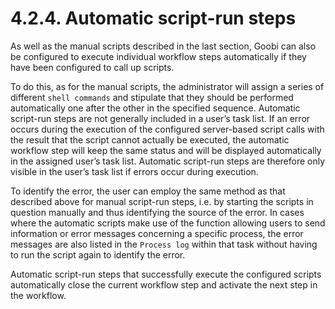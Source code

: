 # 4.2.4. Automatic script-run steps

As well as the manual scripts described in the last section, Goobi can also be configured to execute individual workflow steps automatically if they have been configured to call up scripts. 

To do this, as for the manual scripts, the administrator will assign a series of different `shell commands` and stipulate that they should be performed automatically one after the other in the specified sequence. Automatic script-run steps are not generally included in a user’s task list. If an error occurs during the execution of the configured server-based script calls with the result that the script cannot actually be executed, the automatic workflow step will keep the same status and will be displayed automatically in the assigned user’s task list. Automatic script-run steps are therefore only visible in the user’s task list if errors occur during execution. 

To identify the error, the user can employ the same method as that described above for manual script-run steps, i.e. by starting the scripts in question manually and thus identifying the source of the error. In cases where the automatic scripts make use of the function allowing users to send information or error messages concerning a specific process, the error messages are also listed in the `Process log` within that task without having to run the script again to identify the error.

Automatic script-run steps that successfully execute the configured scripts automatically close the current workflow step and activate the next step in the workflow.

